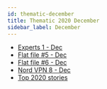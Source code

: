 ```yaml
---
id: thematic-december
title: Thematic 2020 December
sidebar_label: December
---
```


-   <a href="/html/Thematic/2020/December/Experts_1.html" target="_parent">Experts 1 - Dec</a>
-   <a href="/html/Thematic/2020/December/flatfile5.html" target="_parent">Flat file #5 - Dec</a>
-   <a href="/html/Thematic/2020/December/flatfile6.html" target="_parent">Flat file #6 - Dec</a>
-   <a href="/html/Thematic/2020/December/NordVPN8.html" target="_parent">Nord VPN 8 - Dec</a>
-   <a href="/html/Thematic/2020/December/Top-stories.html" target="_parent">Top 2020 stories</a>